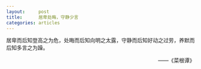 ```yaml
---
layout:		post
title:		居卑处晦，守静少言
categories:	articles
---
```

居卑而后知登高之为危，处晦而后知向明之太露，守静而后知好动之过劳，养默而后知多言之为躁。
</br>
<p align="right">——《菜根谭》</p>